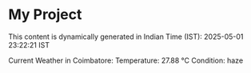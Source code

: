 # My Project

This content is dynamically generated in Indian Time (IST): 2025-05-01 23:22:21 IST


Current Weather in Coimbatore:
Temperature: 27.88 °C
Condition: haze
